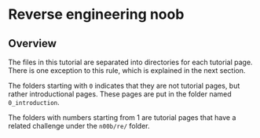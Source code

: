 # Reverse engineering noob

## Overview
The files in this tutorial are separated into directories for each tutorial 
page. There is one exception to this rule, which is explained in the next
section. 

The folders starting with `0` indicates that they are not tutorial pages,
but rather introductional pages. These pages are put in the folder named
`0_introduction`.

The folders with numbers starting from 1 are tutorial pages that have a 
related challenge under the `n00b/re/` folder. 
